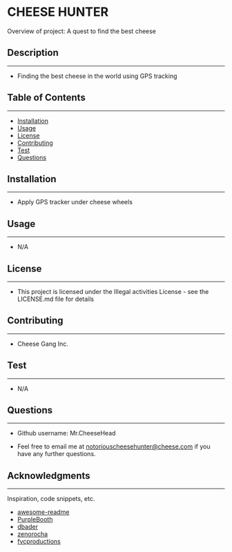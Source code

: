 
# CHEESE HUNTER

Overview of project: A quest to find the best cheese

## Description

***

* Finding the best cheese in the world using GPS tracking

## Table of Contents

***

* [Installation](#installation)
* [Usage](#usage)
* [License](#license)
* [Contributing](#contributing)
* [Test](#test)
* [Questions](#questions)

## Installation <a name = 'introduction'></a>

***

* Apply GPS tracker under cheese wheels

## Usage  <a name = 'usage'></a>

***

* N/A

## License  <a name = 'license'></a>

***

* This project is licensed under the Illegal activities License - see the LICENSE.md file for details

## Contributing  <a name = 'contributing'></a>

***

* Cheese Gang Inc.

## Test  <a name = 'test'></a>

***

* N/A

## Questions  <a name = 'questions'></a>

***

* Github username: Mr.CheeseHead

* Feel free to email me at notoriouscheesehunter@cheese.com if you have any further questions.

## Acknowledgments

***

Inspiration, code snippets, etc.
* [awesome-readme](https://github.com/matiassingers/awesome-readme)
* [PurpleBooth](https://gist.github.com/PurpleBooth/109311bb0361f32d87a2)
* [dbader](https://github.com/dbader/readme-template)
* [zenorocha](https://gist.github.com/zenorocha/4526327)
* [fvcproductions](https://gist.github.com/fvcproductions/1bfc2d4aecb01a834b46)
